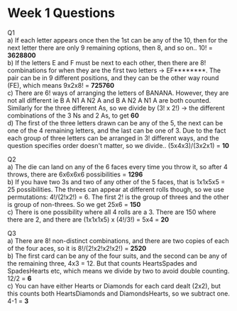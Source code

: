 # Week 1 Questions

Q1  
a) If each letter appears once then the 1st can be any of the 10, then for the next letter there are only 9 remaining options, then 8, and so on.. 10! = **3628800**  
b) If the letters E and F must be next to each other, then there are 8! combinations for when they are the first two letters -> EF\*\*\*\*\*\*\*\*. The pair can be in 9 different positions, and they can be the other way round (FE), which means 9x2x8! = **725760**  
c) There are 6! ways of arranging the letters of BANANA. However, they are not all different ie B A N1 A N2 A and B A N2 A N1 A are both counted. Similarly for the three different As, so we divide by (3! x 2!) -> the different combinations of the 3 Ns and 2 As, to get **60**  
d) The first of the three letters drawn can be any of the 5, the next can be one of the 4 remaining letters, and the last can be one of 3. Due to the fact each group of three letters can be arranged in 3! different ways, and the question specifies order doesn't matter, so we divide.. (5x4x3)/(3x2x1) = **10**

Q2  
a) The die can land on any of the 6 faces every time you throw it, so after 4 throws, there are 6x6x6x6 possibilities = **1296**  
b) If you have two 3s and two of any other of the 5 faces, that is 1x1x5x5 = 25 possibilities. The threes can appear at different rolls though, so we use permutations: 4!/(2!x2!) = 6. The first 2! is the group of threes and the other is group of non-threes. So we get 25x6 = **150**  
c) There is one possibility where all 4 rolls are a 3. There are 150 where there are 2, and there are (1x1x1x5) x (4!/3!) = 5x4 = **20**

Q3  
a) There are 8! non-distinct combinations, and there are two copies of each of the four aces, so it is 8!/(2!x2!x2!x2!) = **2520**  
b) The first card can be any of the four suits, and the second can be any of the remaining three, 4x3 = 12. But that counts HeartsSpades and SpadesHearts etc, which means we divide by two to avoid double counting. 12/2 = **6**  
c) You can have either Hearts or Diamonds for each card dealt (2x2), but this counts both HeartsDiamonds and DiamondsHearts, so we subtract one. 4-1 = **3**
